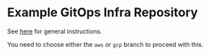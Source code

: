 # Example GitOps Infra Repository

See [here](https://github.com/ansnoussi/devops-project-3) for general instructions.

You need to choose either the `aws` or `gcp` branch to proceed with this.
